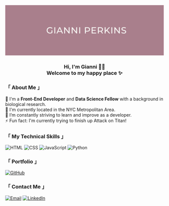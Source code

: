 <img src="images/Pink Banner.png" height="30%" width="100%" alt="Header">

<h3 align="center">
  Hi, I'm Gianni 👋🏾 <br>
  Welcome to my happy place ✨
</h3>

<h3>「 About Me 」</h3>
🔭 I'm a <b>Front-End Developer</b> and <b>Data Science Fellow</b> with a background in biological research.<br>
📍 I'm currently located in the NYC Metropolitan Area.<br>
🌱 I’m constantly striving to learn and improve as a developer.<br>
⚡ Fun fact: I'm currently trying to finish up Attack on Titan!

<h3>「 My Technical Skills 」</h3>
  <p>
    <img src="https://img.shields.io/badge/HTML5-E34F26?style=for-the-badge&logo=html5&logoColor=white" alt="HTML">
    <img src="https://img.shields.io/badge/CSS3-1572B6?style=for-the-badge&logo=css3&logoColor=white" alt="CSS">
    <img src="https://img.shields.io/badge/JavaScript-323330?style=for-the-badge&logo=javascript&logoColor=F7DF1E" alt="JavaScript">
    <img src="https://img.shields.io/badge/Python-FFD43B?style=for-the-badge&logo=python&logoColor=darkgreen" alt="Python">
  </p>

<h3>「 Portfolio 」</h3>
  <a href="https://perkinsgianni.github.io"><img src="https://img.shields.io/badge/GitHub-100000?style=for-the-badge&logo=github&logoColor=white" alt="GitHub"> </a>

<h3>「 Contact Me 」</h3>
  <p>
    <a href="mailto:perkinsgianni@gmail.com"><img src="https://img.shields.io/badge/Gmail-D14836?style=for-the-badge&logo=gmail&logoColor=white"                  alt="Email"></a>
    <a href="https://www.linkedin.com/in/perkinsgianni"><img src="https://img.shields.io/badge/LinkedIn-0077B5?style=for-the-badge&logo=linkedin&logoColor=white" alt="LinkedIn"></a>
  </p>
  
 <a href="https://github-readme-stats.vercel.app/api?username={perkinsgianni}"></a>
 
<!--
**perkinsgianni/perkinsgianni** is a ✨ _special_ ✨ repository because its `README.md` (this file) appears on your GitHub profile.

Here are some ideas to get you started:

- 🔭 I’m currently working on ...
- 🌱 I’m currently learning ...
- 👯 I’m looking to collaborate on ...
- 🤔 I’m looking for help with ...
- 💬 Ask me about ...
- 📫 How to reach me: ...
- 😄 Pronouns: ...
- ⚡ Fun fact: ...
-->
